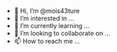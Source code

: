 - 👋 Hi, I’m @mois43ture
- 👀 I’m interested in ...
- 🌱 I’m currently learning ...
- 💞️ I’m looking to collaborate on ...
- 📫 How to reach me ...

<!---
mois43ture/mois43ture is a ✨ special ✨ repository because its `README.md` (this file) appears on your GitHub profile.
You can click the Preview link to take a look at your changes.
--->
